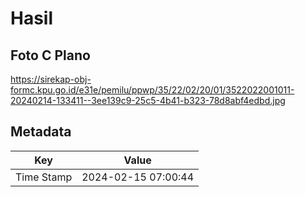 # Hasil

## Foto C Plano

https://sirekap-obj-formc.kpu.go.id/e31e/pemilu/ppwp/35/22/02/20/01/3522022001011-20240214-133411--3ee139c9-25c5-4b41-b323-78d8abf4edbd.jpg


## Metadata

| Key        | Value               |
| ---------- | ------------------- |
| Time Stamp | 2024-02-15 07:00:44 |



